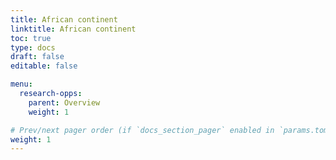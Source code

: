 ```yaml
---
title: African continent
linktitle: African continent
toc: true
type: docs
draft: false
editable: false

menu:
  research-opps:
    parent: Overview
    weight: 1

# Prev/next pager order (if `docs_section_pager` enabled in `params.toml`)
weight: 1
---
```

